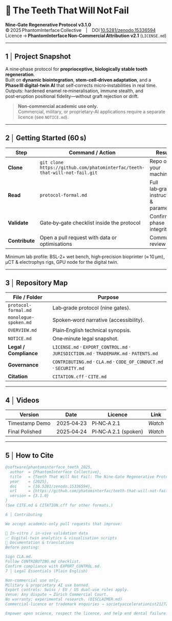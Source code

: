 # 🦷 The Teeth That Will Not Fail  
**Nine‑Gate Regenerative Protocol v3.1.0**  
© 2025 PhantomInterface Collective | DOI [10.5281/zenodo.15336594](https://doi.org/10.5281/zenodo.15336594)  
Licence → **PhantomInterface Non‑Commercial Attribution v2.1** (`LICENSE.md`)

---

## 1 │ Project Snapshot
A nine‑phase protocol for **proprioceptive, biologically stable tooth regeneration**.  
Built on **dynamic biointegration**, **stem‑cell‑driven adaptation**, and a **Phase III digital‑twin AI** that self‑corrects micro‑instabilities in real time.  
Outputs: hardened enamel re‑mineralisation, immune stealth, and post‑eruption positional fidelity—without graft rejection or drift.

> **Non‑commercial academic use only.**  
> Commercial, military, or proprietary‑AI applications require a separate licence (see `NOTICE.md`).

---

## 2 │ Getting Started (60 s)

| Step | Command / Action | Result |
|------|------------------|--------|
| **Clone** | `git clone https://github.com/phatominterfac/teeth-that-will-not-fail.git` | Repo on your machine |
| **Read** | `protocol-formal.md` | Full lab‑grade instructions & parameters |
| **Validate** | Gate‑by‑gate checklist inside the protocol | Confirm phase integrity |
| **Contribute** | Open a pull request with data or optimisations | Community review |

Minimum lab profile: BSL‑2+ wet bench, high‑precision bioprinter (≈ 10 µm), µCT & electrophys rigs, GPU node for the digital twin.

---

## 3 │ Repository Map

| File / Folder | Purpose |
|---------------|---------|
| `protocol-formal.md` | Lab‑grade protocol (nine gates). |
| `monologue-spoken.md` | Spoken‑word narrative (accessibility). |
| `OVERVIEW.md` | Plain‑English technical synopsis. |
| `NOTICE.md` | One‑minute legal snapshot. |
| **Legal / Compliance** | `LICENSE.md` · `EXPORT_CONTROL.md` · `JURISDICTION.md` · `TRADEMARK.md` · `PATENTS.md` |
| **Governance** | `CONTRIBUTING.md` · `CLA.md` · `CODE_OF_CONDUCT.md` · `SECURITY.md` |
| **Citation** | `CITATION.cff` · `CITE.md` |

---

## 4 │ Videos

| Version | Date | Licence | Link |
|---------|------|---------|------|
| Timestamp Demo | 2025‑04‑23 | PI‑NC‑A 2.1 | *Watch* |
| Final Polished | 2025‑04‑24 | PI‑NC‑A 2.1 (spoken) | *Watch* |

---

## 5 │ How to Cite

```bibtex
@software{phantominterface_teeth_2025,
  author  = {PhantomInterface Collective},
  title   = {Teeth That Will Not Fail: The Nine‑Gate Regenerative Protocol},
  year    = {2025},
  doi     = {10.5281/zenodo.15336594},
  url     = {https://github.com/phatominterfac/teeth-that-will-not-fail},
  version = {3.1.0}
}
(See CITE.md & CITATION.cff for other formats.)

6 │ Contributing

We accept academic‑only pull requests that improve:

🔬 In‑vitro / in‑vivo validation data
📈 Digital‑twin analytics & visualisation scripts
📝 Documentation & translations
Before posting:

Sign CLA.md.
Follow CONTRIBUTING.md checklist.
Confirm compliance with EXPORT_CONTROL.md.
7 │ Legal Essentials (Plain English)

Non‑commercial use only.
Military & proprietary AI use banned.
Export controls: Swiss / EU / US dual‑use rules apply.
Venue: Any dispute → Zürich Commercial Court.
No warranty; experimental research. (DISCLAIMER.md)
Commercial‑licence or trademark enquiries → societyaccelerationist2127299@proton.me (PGP available).

Empower open science, respect the licence, and help end dental failure.
